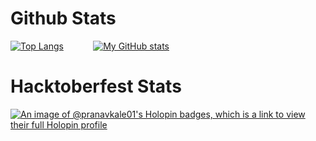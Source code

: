 # Github Stats

[![Top Langs](https://github-readme-stats.vercel.app/api/top-langs/?username=pranav-kale-01&layout=donut)](https://github.com/pranav-kale-01/github-readme-stats)            [![My GitHub stats](https://github-readme-stats.vercel.app/api?username=pranav-kale-01)](https://github.com/pranav-kale-01/github-readme-stats)
    
# Hacktoberfest Stats

[![An image of @pranavkale01's Holopin badges, which is a link to view their full Holopin profile](https://holopin.me/pranavkale01)](https://holopin.io/@pranavkale01)
